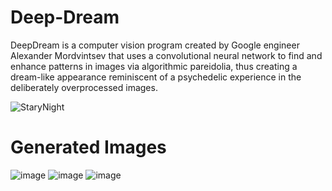 # Deep-Dream


DeepDream is a computer vision program created by Google engineer Alexander Mordvintsev that uses a convolutional neural network to find and enhance patterns in images via algorithmic pareidolia, thus creating a dream-like appearance reminiscent of a psychedelic experience in the deliberately overprocessed images.


![StaryNight](https://user-images.githubusercontent.com/108759490/187926148-8097b3a5-20df-4ab7-95eb-7869fcf55da6.jpg)


# Generated Images
![image](https://user-images.githubusercontent.com/108759490/187926430-62721db4-bb32-4654-bc73-b62f64d26845.png)
![image](https://user-images.githubusercontent.com/108759490/187926485-f67f423c-c45c-4cab-9a9b-bd07ed18222e.png)
![image](https://user-images.githubusercontent.com/108759490/187926564-c3a567c6-98c6-4b66-a782-1a0a349b4d77.png)
